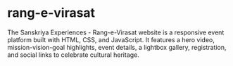 # rang-e-virasat
The Sanskriya Experiences - Rang-e-Virasat website is a responsive event platform built with HTML, CSS, and JavaScript. It features a hero video, mission-vision-goal highlights, event details, a lightbox gallery, registration, and social links to celebrate cultural heritage.
